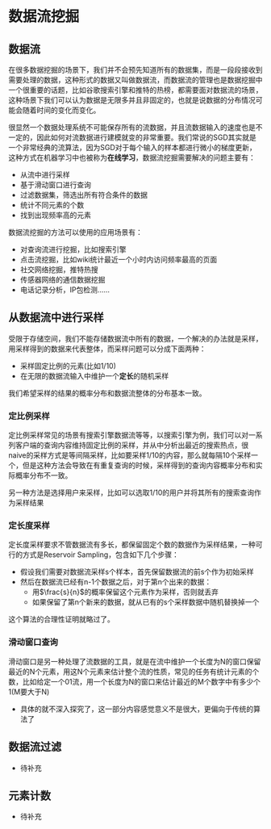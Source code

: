 # 数据流挖掘

## 数据流

在很多数据挖掘的场景下，我们并不会预先知道所有的数据集，而是一段段接收到需要处理的数据，这种形式的数据又叫做数据流，而数据流的管理也是数据挖掘中一个很重要的话题，比如谷歌搜索引擎和推特的热榜，都需要面对数据流的场景，这种场景下我们可以认为数据是无限多并且非固定的，也就是说数据的分布情况可能会随着时间的变化而变化。

很显然一个数据处理系统不可能保存所有的流数据，并且流数据输入的速度也是不一定的，因此如何对流数据进行建模就变的非常重要。我们常说的SGD其实就是一个非常经典的流算法，因为SGD对于每个输入的样本都进行微小的梯度更新，这种方式在机器学习中也被称为**在线学习**，数据流挖掘需要解决的问题主要有：

- 从流中进行采样
- 基于滑动窗口进行查询
- 过滤数据集，筛选出所有符合条件的数据
- 统计不同元素的个数
- 找到出现频率高的元素

数据流挖掘的方法可以使用的应用场景有：

- 对查询流进行挖掘，比如搜索引擎
- 点击流挖掘，比如wiki统计最近一个小时内访问频率最高的页面
- 社交网络挖掘，推特热搜
- 传感器网络的通信数据挖掘
- 电话记录分析，IP包检测……

## 从数据流中进行采样

受限于存储空间，我们不能存储数据流中所有的数据，一个解决的办法就是采样，用采样得到的数据来代表整体，而采样问题可以分成下面两种：

- 采样固定比例的元素(比如1/10)
- 在无限的数据流输入中维护一个**定长**的随机采样

我们希望采样的结果的概率分布和数据流整体的分布基本一致。

### 定比例采样

定比例采样常见的场景有搜索引擎数据流等等，以搜索引擎为例，我们可以对一系列客户端的查询内容维持固定比例的采样，并从中分析出最近的搜索热点，很naive的采样方式是等间隔采样，比如要采样1/10的内容，那么就每隔10个采样一个，但是这种方法会导致在有重复查询的时候，采样得到的查询内容概率分布和实际概率分布不一致。

另一种方法是选择用户来采样，比如可以选取1/10的用户并将其所有的搜索查询作为采样结果

### 定长度采样

定长度采样要求不管数据流有多长，都保留固定个数的数据作为采样结果，一种可行的方式是Reservoir Sampling，包含如下几个步骤：

- 假设我们需要对数据流采样s个样本，首先保留数据流的前s个作为初始采样
- 然后在数据流已经有n-1个数据之后，对于第n个出来的数据：
  - 用$\frac{s}{n}$的概率保留这个元素作为采样，否则就丢弃
  - 如果保留了第n个新来的数据，就从已有的s个采样数据中随机替换掉一个

这个算法的合理性证明就略过了。

### 滑动窗口查询

滑动窗口是另一种处理了流数据的工具，就是在流中维护一个长度为N的窗口保留最近的N个元素，用这N个元素来估计整个流的性质，常见的任务有统计元素的个数，比如给定一个01流，用一个长度为N的窗口来估计最近的M个数字中有多少个1(M要大于N)

- 具体的就不深入探究了，这一部分内容感觉意义不是很大，更偏向于传统的算法了



## 数据流过滤

- 待补充

## 元素计数

- 待补充















